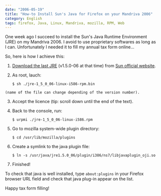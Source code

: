```yaml
---
date: "2006-05-19"
title: "How-to Install Sun's Java for Firefox on your Mandriva 2006"
category: English
tags: firefox, Java, Linux, Mandriva, mozilla, RPM, Web
---
```


One week ago I succeed to install the Sun's Java Runtime Environment (JRE) on my Mandriva 2006. I avoid to use proprietary softwares as long as I can. Unfortunately I needed it to fill my annual tax form online...

So, here is how I achieve this:

  1. [Download the last JRE](https://jdl.sun.com/webapps/download/AutoDL?BundleId=10335) (v1.5.0-06 at that time) from [Sun official website](https://java.com/download).

  2. As root, lauch:

        ```shell-session
        $ sh ./jre-1_5_0_06-linux-i586-rpm.bin
        ```

    (name of the file can change depending of the version number).

  3. Accept the licence (tip: scroll down until the end of the text).

  4. Back to the console, run:

        ```shell-session
        $ urpmi ./jre-1_5_0_06-linux-i586.rpm
        ```

  5. Go to mozilla system-wide plugin directory:

        ```shell-session
        $ cd /usr/lib/mozilla/plugins
        ```

  6. Create a symlink to the java plugin file:

        ```shell-session
        $ ln -s /usr/java/jre1.5.0_06/plugin/i386/ns7/libjavaplugin_oji.so
        ```

  7. Finished!

To check that java is well installed, type `about:plugins` in your Firefox browser URL field and check that java plug-in appear on the list.

Happy tax form filling!
